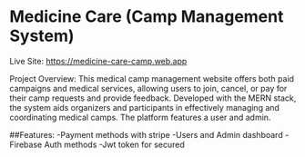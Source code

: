 # Medicine Care (Camp Management System)

Live Site: https://medicine-care-camp.web.app

Project Overview:
This medical camp management website offers both paid campaigns and medical services, allowing users to join, cancel, or pay for their camp requests and provide feedback. Developed with the MERN stack, the system aids organizers and participants in effectively managing and coordinating medical camps. The platform features a user and admin.

##Features:
-Payment methods with stripe
-Users and Admin dashboard
-Firebase Auth methods
-Jwt token for secured

  
